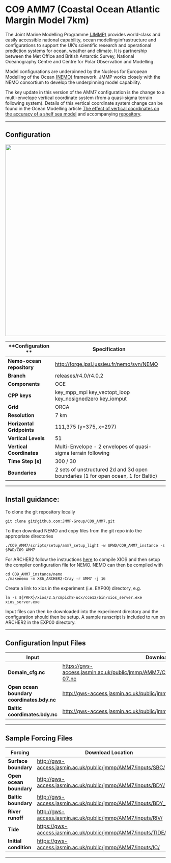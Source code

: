 # CO9 AMM7 (Coastal Ocean Atlantic Margin Model 7km) 

The Joint Marine Modelling Programme [(JMMP)](https://www.metoffice.gov.uk/research/approach/collaboration/joint-marine-modelling-programme) provides world-class and easily accessible national capability, ocean modelling infrastructure and configurations to support the UK’s scientific research and operational prediction systems for ocean, weather and climate. It is partnership between the Met Office and British Antarctic Survey, National Oceanography Centre and Centre for Polar Observation and Modelling.

Model configurations are underpinned by the Nucleus for European Modelling of the Ocean [(NEMO)](https://www.nemo-ocean.eu) framework. JMMP works closely with the NEMO consortium to develop the underpinning model capability. 

The key update in this version of the AMM7 configuration is the change to a multi-envelope vertical coordinate system (from a quasi-sigma terrain following system). Details of this vertical coordinate system change can be found in the Ocean Modelling article [The effect of vertical coordinates on the accuracy of a shelf sea model](https://doi.org/10.1016/j.ocemod.2021.101935) and accompanying [repository](https://zenodo.org/badge/latestdoi/235544712). 

---

## Configuration
<p align="center">
<img src="https://gws-access.jasmin.ac.uk/public/jmmp_collab/AMM7/CO9_repo/CO9_AMM7_domain_bathy.jpg" width="600" >
</p>

|  **Configuration ** | **Specification** |
|-------------- | -------------- |
| **Nemo-ocean repository** | http://forge.ipsl.jussieu.fr/nemo/svn/NEMO |
| **Branch** | releases/r4.0/r4.0.2 |
| **Components** | OCE |
| **CPP keys** | key_mpp_mpi key_vectopt_loop key_nosignedzero key_iomput |
| **Grid** | ORCA |
| **Resolution** | 7 km |
| **Horizontal Gridpoints** | 111,375 (y=375, x=297) |
| **Vertical Levels** | 51 |
| **Vertical Coordinates** | Multi-Envelope - 2 envelopes of quasi-sigma terrain following |
| **Time Step [s]** | 300 / 30 |
| **Boundaries** | 2 sets of unstructured 2d and 3d open boundaries (1 for open ocean, 1 for Baltic) |

---

## Install guidance:

To clone the git repository locally
```
git clone git@github.com:JMMP-Group/CO9_AMM7.git
```

To then download NEMO and copy files from the git repo into the appropriate directories 
```
./CO9_AMM7/scripts/setup/amm7_setup_light -w $PWD/CO9_AMM7_instance -s $PWD/CO9_AMM7
```

For ARCHER2 follow the instructions [here](https://github.com/hpc-uk/build-instructions/tree/main/apps/NEMO) to compile XIOS and then setup the compiler configuration file for NEMO.
NEMO can then be compiled with
```
cd CO9_AMM7_instance/nemo
./makenemo -m X86_ARCHER2-Cray -r AMM7 -j 16
```

Create a link to xios in the experiment (i.e. EXP00) directory, e.g.
```
ln -s ${PRFX}/xios/2.5/cmpich8-ucx/cce12/bin/xios_server.exe xios_server.exe
```
Input files can then be downloaded into the experiment directory  and the configuration should then be setup. A sample runscript is included to run on ARCHER2 in the EXP00 directory.

---

## Configuration Input Files

|  **Input** | **Download Location** |
|-------------- | -------------- |
| **Domain_cfg.nc** | https://gws-access.jasmin.ac.uk/public/jmmp/AMM7/CO9_repo/domain_cfg_co9amm7_MEsL51r10-07.nc |
| **Open ocean boundary coordinates.bdy.nc** | http://gws-access.jasmin.ac.uk/public/jmmp/AMM7/grid/coordinates.bdy.nc |
| **Baltic coordimates.bdy.nc** | http://gws-access.jasmin.ac.uk/public/jmmp/AMM7/grid/coordinates.skagbdy.nc |

---

## Sample Forcing Files

| **Forcing** | **Download Location** |
|-------------- | ------------------|
| **Surface boundary** | http://gws-access.jasmin.ac.uk/public/jmmp/AMM7/inputs/SBC/ |
| **Open ocean boundary** | http://gws-access.jasmin.ac.uk/public/jmmp/AMM7/inputs/BDY/ |
| **Baltic boundary** | http://gws-access.jasmin.ac.uk/public/jmmp/AMM7/inputs/BDY_SKAG/ |
| **River runoff** | http://gws-access.jasmin.ac.uk/public/jmmp/AMM7/inputs/RIV/ |
| **Tide** | https://gws-access.jasmin.ac.uk/public/jmmp/AMM7/inputs/TIDE/ |
| **Initial condition** | https://gws-access.jasmin.ac.uk/public/jmmp/AMM7/inputs/IC/ |

---
